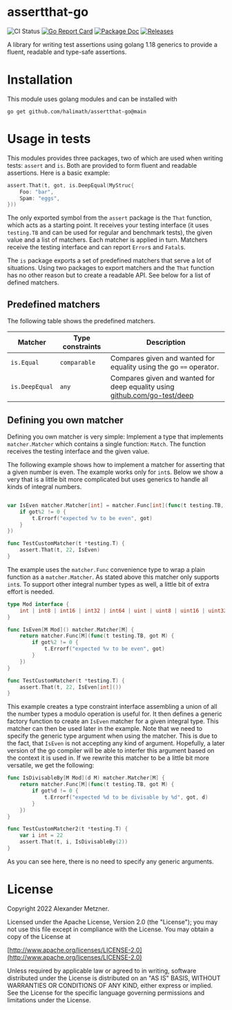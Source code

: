 # assertthat-go

![CI Status][ci-img-url] 
[![Go Report Card][go-report-card-img-url]][go-report-card-url] 
[![Package Doc][package-doc-img-url]][package-doc-url] 
[![Releases][release-img-url]][release-url]


A library for writing test assertions using golang 1.18 generics to provide a fluent, readable and type-safe 
assertions.

# Installation

This module uses golang modules and can be installed with

```shell
go get github.com/halimath/assertthat-go@main
```

# Usage in tests

This modules provides three packages, two of which are used when writing tests: `assert` and `is`. Both are
provided to form fluent and readable assertions. Here is a basic example:

```go
assert.That(t, got, is.DeepEqual(MyStruc{
    Foo: "bar",
    Spam: "eggs",
}))
```

The only exported symbol from the `assert` package is the `That` function, which acts as a starting point.
It receives your testing interface (it uses `testing.TB` and can be used for regular and benchmark tests),
the given value and a list of matchers. Each matcher is applied in turn. Matchers receive the testing 
interface and can report `Error`s and `Fatal`s.

The `is` package exports a set of predefined matchers that serve a lot of situations. Using two packages to
export matchers and the `That` function has no other reason but to create a readable API. See below for
a list of defined matchers.

## Predefined matchers

The following table shows the predefined matchers.

Matcher | Type constraints | Description
-- | -- | --
`is.Equal` | `comparable` | Compares given and wanted for equality using the go `==` operator.
`is.DeepEqual` | `any` | Compares given and wanted for deep equality using [github.com/go-test/deep](https://github.com/go-test/deep)

## Defining you own matcher

Defining you own matcher is very simple: Implement a type that implements `matcher.Matcher` which contains a
single function: `Match`. The function receives the testing interface and the given value. 

The following example shows how to implement a matcher for asserting that a given number is even. The example
works only for `int`s. Below we show a very that is a little bit more complicated but uses generics to handle
all kinds of integral numbers.

```go

var IsEven matcher.Matcher[int] = matcher.Func[int](func(t testing.TB, got int) {
    if got%2 != 0 {
        t.Errorf("expected %v to be even", got)
    }
})

func TestCustomMatcher(t *testing.T) {
	assert.That(t, 22, IsEven)
}
```

The example uses the `matcher.Func` convenience type to wrap a plain function as a `matcher.Matcher`. As 
stated above this matcher only supports `int`s. To support other integral number types as well, a little bit
of extra effort is needed.

```go
type Mod interface {
	int | int8 | int16 | int32 | int64 | uint | uint8 | uint16 | uint32 | uint64
}

func IsEven[M Mod]() matcher.Matcher[M] {
	return matcher.Func[M](func(t testing.TB, got M) {
		if got%2 != 0 {
			t.Errorf("expected %v to be even", got)
		}
	})
}

func TestCustomMatcher(t *testing.T) {
	assert.That(t, 22, IsEven[int]())
}
```

This example creates a type constraint interface assembling a union of all the number types a modulo operation
is useful for. It then defines a generic factory function to create an `IsEven` matcher for a given integral
type. This matcher can then be used later in the example. Note that we need to specify the generic type
argument when using the matcher. This is due to the fact, that `IsEven` is not accepting any kind of argument. 
Hopefully, a later version of the go compiler will be able to interfer this argument based on the context it
is used in. If we rewrite this matcher to be a little bit more versatile, we get the following:

```go
func IsDivisableBy[M Mod](d M) matcher.Matcher[M] {
	return matcher.Func[M](func(t testing.TB, got M) {
		if got%d != 0 {
			t.Errorf("expected %d to be divisable by %d", got, d)
		}
	})
}

func TestCustomMatcher2(t *testing.T) {
	var i int = 22
	assert.That(t, i, IsDivisableBy(2))
}
```

As you can see here, there is no need to specify any generic arguments.

# License

Copyright 2022 Alexander Metzner.

Licensed under the Apache License, Version 2.0 (the "License");
you may not use this file except in compliance with the License.
You may obtain a copy of the License at

[http://www.apache.org/licenses/LICENSE-2.0](http://www.apache.org/licenses/LICENSE-2.0)

Unless required by applicable law or agreed to in writing, software
distributed under the License is distributed on an "AS IS" BASIS,
WITHOUT WARRANTIES OR CONDITIONS OF ANY KIND, either express or implied.
See the License for the specific language governing permissions and
limitations under the License.

[ci-img-url]: https://github.com/halimath/assertthat-go/workflows/CI/badge.svg
[go-report-card-img-url]: https://goreportcard.com/badge/github.com/halimath/assertthat-go
[go-report-card-url]: https://goreportcard.com/report/github.com/halimath/assertthat-go
[package-doc-img-url]: https://img.shields.io/badge/GoDoc-Reference-blue.svg
[package-doc-url]: https://pkg.go.dev/github.com/halimath/assertthat-go
[release-img-url]: https://img.shields.io/github/v/release/halimath/assertthat-go.svg
[release-url]: https://github.com/halimath/assertthat-go/releases